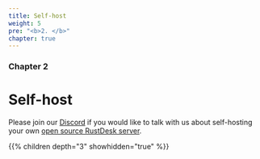 ```yaml
---
title: Self-host 
weight: 5
pre: "<b>2. </b>"
chapter: true
---
```


### Chapter 2

# Self-host 

Please join our [Discord](https://discord.com/invite/nDceKgxnkV) if you would like to talk with us about self-hosting your own [open source RustDesk server](https://github.com/rustdesk/rustdesk-server).

{{% children depth="3" showhidden="true" %}}
